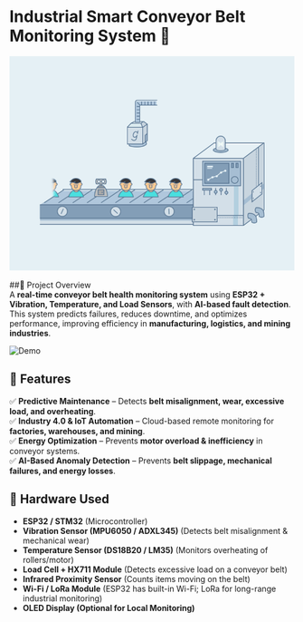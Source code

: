 # Industrial Smart Conveyor Belt Monitoring System 🚀  

![Demo](https://github.com/sidortal/OBB-Expansion/blob/main/conveourbelt.gif)  

##📌 Project Overview  
A **real-time conveyor belt health monitoring system** using **ESP32 + Vibration, Temperature, and Load Sensors**, with **AI-based fault detection**. This system predicts failures, reduces downtime, and optimizes performance, improving efficiency in **manufacturing, logistics, and mining industries**.  

![Demo](https://raw.githubusercontent.com/YOUR_USERNAME/YOUR_REPO/main/conveyor_demo.gif)  

## 🔹 Features  
✅ **Predictive Maintenance** – Detects **belt misalignment, wear, excessive load, and overheating**.  
✅ **Industry 4.0 & IoT Automation** – Cloud-based remote monitoring for **factories, warehouses, and mining**.  
✅ **Energy Optimization** – Prevents **motor overload & inefficiency** in conveyor systems.  
✅ **AI-Based Anomaly Detection** – Prevents **belt slippage, mechanical failures, and energy losses**.  

## 🔹 Hardware Used  
- **ESP32 / STM32** (Microcontroller)  
- **Vibration Sensor (MPU6050 / ADXL345)** (Detects belt misalignment & mechanical wear)  
- **Temperature Sensor (DS18B20 / LM35)** (Monitors overheating of rollers/motor)  
- **Load Cell + HX711 Module** (Detects excessive load on a conveyor belt)  
- **Infrared Proximity Sensor** (Counts items moving on the belt)  
- **Wi-Fi / LoRa Module** (ESP32 has built-in Wi-Fi; LoRa for long-range industrial monitoring)  
- **OLED Display (Optional for Local Monitoring)**  
